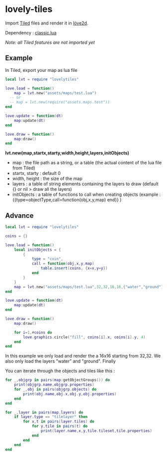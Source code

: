 # lovely-tiles

Import [Tiled](https://www.mapeditor.org/) files and render it in [löve2d](https://love2d.org/).

Dependency : [classic.lua](https://github.com/rxi/classic)

*Note: all Tiled features are not imported yet*

## Example

In Tiled, export your map as lua file
```lua
local lvt = require "lovelytiles"

love.load = function()
	map = lvt.new("assets/maps/test.lua")
  -- or
  -- map = lvt.new(require("assets.maps.test"))
end

love.update = function(dt)
	map:update(dt)
end

love.draw = function()
	map:draw()
end
```
**lvt.new(map,startx,starty,width,height,layers,initObjects)**
* map : the file path as a string, or a table (the actual content of the lua file from Tiled)
* startx, starty : default 0
* width, height : the size of the map
* layers : a table of string elements containing the layers to draw (default {} or nil > draw all the layers)
* initObjects : a table of functions to call when creating objects (example : {{type=objectType,call=function(obj,x,y,map)  end}} )

## Advance
```lua
local lvt = require "lovelytiles"

coins = {}

love.load = function()
	local initObjects = {
		{
			type = "coin",
			call = function(obj,x,y,map)
				table.insert(coins, {x=x,y=y})
			end
		}
	}
	map = lvt.new("assets/maps/test.lua",32,32,16,16,{"water","ground"},initObjects)
end

love.update = function(dt)
	map:update(dt)
end

love.draw = function()
	map:draw()

	for i=1,#coins do
		love.graphics.circle("fill", coins[i].x, coins[i].y, 4)
	end
end
```
In this example we only load and render the a 16x16 starting from 32,32. We also only load the layers "water" and "ground".
Finally

You can iterate through the objects and tiles like this :
```lua
for _,objgrp in pairs(map:getObjectGroups()) do
	print(objgrp.name,objgrp.properties)
	for _,obj in pairs(objgrp.objects) do
		print(obj.name,obj.x,obj.y,obj.properties)
	end
end

for _,layer in pairs(map.layers) do
	if layer.type == "tilelayer" then
	    for x,t in pairs(layer.tiles) do
			for y,tile in pairs(t) do
				print(layer.name,x,y,tile.tileset,tile.properties)
			end
		end
	end
end
```
